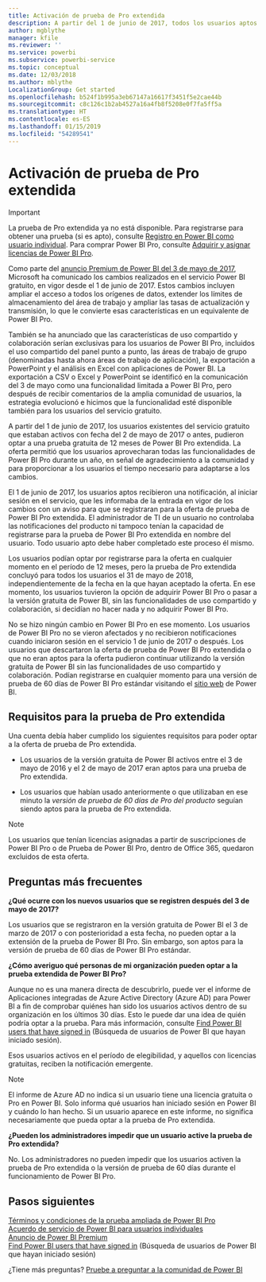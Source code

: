 ```yaml
---
title: Activación de prueba de Pro extendida
description: A partir del 1 de junio de 2017, todos los usuarios aptos podrán participar en la prueba de Power BI Pro extendida.
author: mgblythe
manager: kfile
ms.reviewer: ''
ms.service: powerbi
ms.subservice: powerbi-service
ms.topic: conceptual
ms.date: 12/03/2018
ms.author: mblythe
LocalizationGroup: Get started
ms.openlocfilehash: b524f1b995a3eb67147a16617f3451f5e2cae44b
ms.sourcegitcommit: c8c126c1b2ab4527a16a4fb8f5208e0f7fa5ff5a
ms.translationtype: HT
ms.contentlocale: es-ES
ms.lasthandoff: 01/15/2019
ms.locfileid: "54289541"
---
```

# <a name="extended-pro-trial-activation"></a>Activación de prueba de Pro extendida

> [!IMPORTANT]
> La prueba de Pro extendida ya no está disponible. Para registrarse para obtener una prueba (si es apto), consulte [Registro en Power BI como usuario individual](service-self-service-signup-for-power-bi.md). Para comprar Power BI Pro, consulte [Adquirir y asignar licencias de Power BI Pro](service-admin-purchasing-power-bi-pro.md).

Como parte del [anuncio Premium de Power BI del 3 de mayo de 2017](https://powerbi.microsoft.com/blog/microsoft-accelerates-modern-bi-adoption-with-power-bi-premium/), Microsoft ha comunicado los cambios realizados en el servicio Power BI gratuito, en vigor desde el 1 de junio de 2017. Estos cambios incluyen ampliar el acceso a todos los orígenes de datos, extender los límites de almacenamiento del área de trabajo y ampliar las tasas de actualización y transmisión, lo que le convierte esas características en un equivalente de Power BI Pro.

También se ha anunciado que las características de uso compartido y colaboración serían exclusivas para los usuarios de Power BI Pro, incluidos el uso compartido del panel punto a punto, las áreas de trabajo de grupo (denominadas hasta ahora áreas de trabajo de aplicación), la exportación a PowerPoint y el análisis en Excel con aplicaciones de Power BI. La exportación a CSV o Excel y PowerPoint se identificó en la comunicación del 3 de mayo como una funcionalidad limitada a Power BI Pro, pero después de recibir comentarios de la amplia comunidad de usuarios, la estrategia evolucionó e hicimos que la funcionalidad esté disponible también para los usuarios del servicio gratuito.

A partir del 1 de junio de 2017, los usuarios existentes del servicio gratuito que estaban activos con fecha del 2 de mayo de 2017 o antes, pudieron optar a una prueba gratuita de 12 meses de Power BI Pro extendida. La oferta permitió que los usuarios aprovecharan todas las funcionalidades de Power BI Pro durante un año, en señal de agradecimiento a la comunidad y para proporcionar a los usuarios el tiempo necesario para adaptarse a los cambios.

El 1 de junio de 2017, los usuarios aptos recibieron una notificación, al iniciar sesión en el servicio, que les informaba de la entrada en vigor de los cambios con un aviso para que se registraran para la oferta de prueba de Power BI Pro extendida. El administrador de TI de un usuario no controlaba las notificaciones del producto ni tampoco tenían la capacidad de registrarse para la prueba de Power BI Pro extendida en nombre del usuario. Todo usuario apto debe haber completado este proceso él mismo.

Los usuarios podían optar por registrarse para la oferta en cualquier momento en el período de 12 meses, pero la prueba de Pro extendida concluyó para todos los usuarios el 31 de mayo de 2018, independientemente de la fecha en la que hayan aceptado la oferta. En ese momento, los usuarios tuvieron la opción de adquirir Power BI Pro o pasar a la versión gratuita de Power BI, sin las funcionalidades de uso compartido y colaboración, si decidían no hacer nada y no adquirir Power BI Pro.

No se hizo ningún cambio en Power BI Pro en ese momento. Los usuarios de Power BI Pro no se vieron afectados y no recibieron notificaciones cuando iniciaron sesión en el servicio 1 de junio de 2017 o después. Los usuarios que descartaron la oferta de prueba de Power BI Pro extendida o que no eran aptos para la oferta pudieron continuar utilizando la versión gratuita de Power BI sin las funcionalidades de uso compartido y colaboración. Podían registrarse en cualquier momento para una versión de prueba de 60 días de Power BI Pro estándar visitando el [sitio web](https://powerbi.microsoft.com/get-started/) de Power BI.

## <a name="eligibility-for-extended-pro-trial"></a>Requisitos para la prueba de Pro extendida

Una cuenta debía haber cumplido los siguientes requisitos para poder optar a la oferta de prueba de Pro extendida.

* Los usuarios de la versión gratuita de Power BI activos entre el 3 de mayo de 2016 y el 2 de mayo de 2017 eran aptos para una prueba de Pro extendida.

* Los usuarios que habían usado anteriormente o que utilizaban en ese minuto la *versión de prueba de 60 días de Pro del producto* seguían siendo aptos para la prueba de Pro extendida.

> [!NOTE]
> Los usuarios que tenían licencias asignadas a partir de suscripciones de Power BI Pro o de Prueba de Power BI Pro, dentro de Office 365, quedaron excluidos de esta oferta.

## <a name="frequently-asked-questions"></a>Preguntas más frecuentes

**¿Qué ocurre con los nuevos usuarios que se registren después del 3 de mayo de 2017?**

Los usuarios que se registraron en la versión gratuita de Power BI el 3 de marzo de 2017 o con posterioridad a esta fecha, no pueden optar a la extensión de la prueba de Power BI Pro. Sin embargo, son aptos para la versión de prueba de 60 días de Power BI Pro estándar.

**¿Cómo averiguo qué personas de mi organización pueden optar a la prueba extendida de Power BI Pro?**

Aunque no es una manera directa de descubrirlo, puede ver el informe de Aplicaciones integradas de Azure Active Directory (Azure AD) para Power BI a fin de comprobar quiénes han sido los usuarios activos dentro de su organización en los últimos 30 días. Esto le puede dar una idea de quién podría optar a la prueba. Para más información, consulte [Find Power BI users that have signed in](service-admin-access-usage.md) (Búsqueda de usuarios de Power BI que hayan iniciado sesión).

Esos usuarios activos en el período de elegibilidad, y aquellos con licencias gratuitas, reciben la notificación emergente.

> [!NOTE]
> El informe de Azure AD no indica si un usuario tiene una licencia gratuita o Pro en Power BI. Solo informa qué usuarios han iniciado sesión en Power BI y cuándo lo han hecho. Si un usuario aparece en este informe, no significa necesariamente que pueda optar a la prueba de Pro extendida.

**¿Pueden los administradores impedir que un usuario active la prueba de Pro extendida?**

No. Los administradores no pueden impedir que los usuarios activen la prueba de Pro extendida o la versión de prueba de 60 días durante el funcionamiento de Power BI Pro.

## <a name="next-steps"></a>Pasos siguientes

[Términos y condiciones de la prueba ampliada de Power BI Pro](https://aka.ms/power-bi-trial)  
[Acuerdo de servicio de Power BI para usuarios individuales](https://powerbi.microsoft.com/terms-of-service/)  
[Anuncio de Power BI Premium](https://aka.ms/pbipremium-announcement)  
[Find Power BI users that have signed in](service-admin-access-usage.md) (Búsqueda de usuarios de Power BI que hayan iniciado sesión)

¿Tiene más preguntas? [Pruebe a preguntar a la comunidad de Power BI](https://community.powerbi.com/)